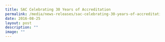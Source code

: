 ```yaml
---
title: SAC Celebrating 30 Years of Accreditation
permalink: /media/news-releases/sac-celebrating-30-years-of-accreditation/
date: 2016-08-25
layout: post
description: ""
image: ""
---
```

